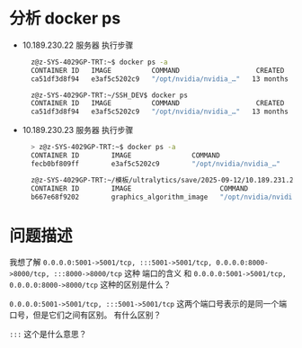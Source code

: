 # 分析 docker ps
  + 10.189.230.22 服务器 执行步骤
    ```bash
      z@z-SYS-4029GP-TRT:~$ docker ps -a
      CONTAINER ID   IMAGE          COMMAND                   CREATED         STATUS                  PORTS                                                                                  NAMES
      ca51df3d8f94   e3af5c5202c9   "/opt/nvidia/nvidia_…"   13 months ago   Exited (0) 2 days ago   0.0.0.0:5001->5001/tcp, :::5001->5001/tcp, 0.0.0.0:8000->8000/tcp, :::8000->8000/tcp    silly_hodgkin

      z@z-SYS-4029GP-TRT:~/SSH_DEV$ docker ps
      CONTAINER ID   IMAGE          COMMAND                   CREATED         STATUS        PORTS                                                                                  NAMES
      ca51df3d8f94   e3af5c5202c9   "/opt/nvidia/nvidia_…"   13 months ago   Up 18 hours   0.0.0.0:5001->5001/tcp, :::5001->5001/tcp, 0.0.0.0:8000->8000/tcp, :::8000->8000/tcp   silly_hodgkin
    ```

  + 10.189.230.23 服务器 执行步骤
    ```bash
      > z@z-SYS-4029GP-TRT:~$ docker ps -a
      CONTAINER ID        IMAGE               COMMAND                  CREATED             STATUS                      PORTS                                            NAMES
      fecb0bf809ff        e3af5c5202c9        "/opt/nvidia/nvidia_…"   13 months ago       Exited (255) 38 hours ago   0.0.0.0:5001->5001/tcp, 0.0.0.0:8000->8000/tcp   dazzling_kapitsa

      z@z-SYS-4029GP-TRT:~/模板/ultralytics/save/2025-09-12/10.189.231.204$ docker ps
      CONTAINER ID        IMAGE                      COMMAND                  CREATED             STATUS              PORTS                                                                    NAMES
      b667e68f9202        graphics_algorithm_image   "/opt/nvidia/nvidia_…"   About an hour ago   Up About an hour    0.0.0.0:5001->5001/tcp, 0.0.0.0:8000->8000/tcp, 0.0.0.0:8082->8082/tcp   graphics_algorithm
    ```


# 问题描述
我想了解  `0.0.0.0:5001->5001/tcp, :::5001->5001/tcp, 0.0.0.0:8000->8000/tcp, :::8000->8000/tcp` 这种 端口的含义
和 `0.0.0.0:5001->5001/tcp, 0.0.0.0:8000->8000/tcp` 这种的区别是什么？

`0.0.0.0:5001->5001/tcp, :::5001->5001/tcp` 这两个端口号表示的是同一个端口号，但是它们之间有区别。 有什么区别？

`:::` 这个是什么意思？
